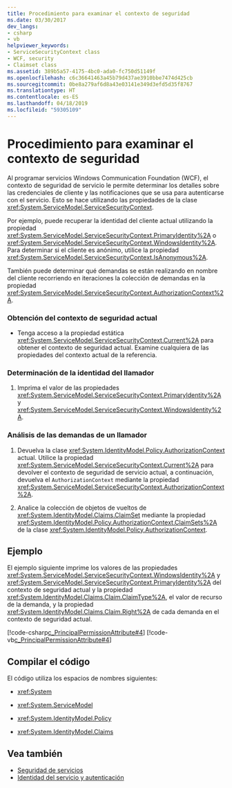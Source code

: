 ```yaml
---
title: Procedimiento para examinar el contexto de seguridad
ms.date: 03/30/2017
dev_langs:
- csharp
- vb
helpviewer_keywords:
- ServiceSecurityContext class
- WCF, security
- Claimset class
ms.assetid: 389b5a57-4175-4bc0-ada0-fc750d51149f
ms.openlocfilehash: c6c36641463a45b79d437ae3910bbe7474d425cb
ms.sourcegitcommit: 0be8a279af6d8a43e03141e349d3efd5d35f8767
ms.translationtype: HT
ms.contentlocale: es-ES
ms.lasthandoff: 04/18/2019
ms.locfileid: "59305109"
---
```

# <a name="how-to-examine-the-security-context"></a>Procedimiento para examinar el contexto de seguridad
Al programar servicios Windows Communication Foundation (WCF), el contexto de seguridad de servicio le permite determinar los detalles sobre las credenciales de cliente y las notificaciones que se usa para autenticarse con el servicio. Esto se hace utilizando las propiedades de la clase <xref:System.ServiceModel.ServiceSecurityContext>.  
  
 Por ejemplo, puede recuperar la identidad del cliente actual utilizando la propiedad <xref:System.ServiceModel.ServiceSecurityContext.PrimaryIdentity%2A> o <xref:System.ServiceModel.ServiceSecurityContext.WindowsIdentity%2A>. Para determinar si el cliente es anónimo, utilice la propiedad <xref:System.ServiceModel.ServiceSecurityContext.IsAnonymous%2A>.  
  
 También puede determinar qué demandas se están realizando en nombre del cliente recorriendo en iteraciones la colección de demandas en la propiedad <xref:System.ServiceModel.ServiceSecurityContext.AuthorizationContext%2A>.  
  
### <a name="to-get-the-current-security-context"></a>Obtención del contexto de seguridad actual  
  
-   Tenga acceso a la propiedad estática <xref:System.ServiceModel.ServiceSecurityContext.Current%2A> para obtener el contexto de seguridad actual. Examine cualquiera de las propiedades del contexto actual de la referencia.  
  
### <a name="to-determine-the-identity-of-the-caller"></a>Determinación de la identidad del llamador  
  
1. Imprima el valor de las propiedades <xref:System.ServiceModel.ServiceSecurityContext.PrimaryIdentity%2A> y <xref:System.ServiceModel.ServiceSecurityContext.WindowsIdentity%2A>.  
  
### <a name="to-parse-the-claims-of-a-caller"></a>Análisis de las demandas de un llamador  
  
1. Devuelva la clase <xref:System.IdentityModel.Policy.AuthorizationContext> actual. Utilice la propiedad <xref:System.ServiceModel.ServiceSecurityContext.Current%2A> para devolver el contexto de seguridad de servicio actual, a continuación, devuelva el `AuthorizationContext` mediante la propiedad <xref:System.ServiceModel.ServiceSecurityContext.AuthorizationContext%2A>.  
  
2. Analice la colección de objetos de vueltos de <xref:System.IdentityModel.Claims.ClaimSet> mediante la propiedad <xref:System.IdentityModel.Policy.AuthorizationContext.ClaimSets%2A> de la clase <xref:System.IdentityModel.Policy.AuthorizationContext>.  
  
## <a name="example"></a>Ejemplo  
 El ejemplo siguiente imprime los valores de las propiedades <xref:System.ServiceModel.ServiceSecurityContext.WindowsIdentity%2A> y <xref:System.ServiceModel.ServiceSecurityContext.PrimaryIdentity%2A> del contexto de seguridad actual y la propiedad <xref:System.IdentityModel.Claims.Claim.ClaimType%2A>, el valor de recurso de la demanda, y la propiedad <xref:System.IdentityModel.Claims.Claim.Right%2A> de cada demanda en el contexto de seguridad actual.  
  
 [!code-csharp[c_PrincipalPermissionAttribute#4](../../../samples/snippets/csharp/VS_Snippets_CFX/c_principalpermissionattribute/cs/source.cs#4)]
 [!code-vb[c_PrincipalPermissionAttribute#4](../../../samples/snippets/visualbasic/VS_Snippets_CFX/c_principalpermissionattribute/vb/source.vb#4)]  
  
## <a name="compiling-the-code"></a>Compilar el código  
 El código utiliza los espacios de nombres siguientes:  
  
-   <xref:System>  
  
-   <xref:System.ServiceModel>  
  
-   <xref:System.IdentityModel.Policy>  
  
-   <xref:System.IdentityModel.Claims>  
  
## <a name="see-also"></a>Vea también

- [Seguridad de servicios](../../../docs/framework/wcf/securing-services.md)
- [Identidad del servicio y autenticación](../../../docs/framework/wcf/feature-details/service-identity-and-authentication.md)
